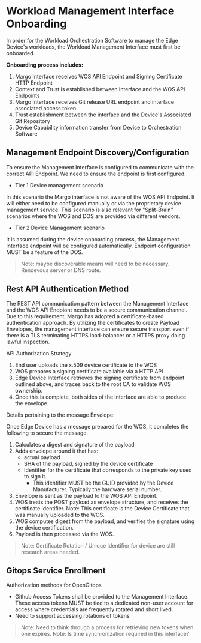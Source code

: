 # Workload Management Interface Onboarding
In order for the Workload Orchestration Software to manage the Edge Device's workloads, the Workload Management Interface must first be onboarded.

**Onboarding process includes:**

1. Margo Interface receives WOS API Endpoint and Signing Certificate HTTP Endpoint
2. Context and Trust is established between Interface and the WOS API Endpoints
3. Margo Interface receives Git release URL endpoint and interface associated access token
3. Trust establishment between the interface and the Device's Associated Git Repository 
4. Device Capability information transfer from Device to Orchestration Software

## Management Endpoint Discovery/Configuration

To ensure the Management Interface is configured to communicate with the correct API Endpoint. We need to ensure the endpoint is first configured. 

- Tier 1 Device management scenario

In this scenario the Margo interface is not aware of the WOS API Endpoint. It will either need to be configured manually or via the proprietary device management service. This scenario is also relevant for "Split-Brain" scenarios where the WOS and DOS are provided via different vendors. 

- Tier 2 Device Management scenario

It is assumed during the device onboarding process, the Management Interface endpoint will be configured automatically. Endpoint configuration MUST be a feature of the DOS.   

> Note: maybe discoverable means will need to be necessary. Rendevous server or DNS route.

## Rest API Authentication Method

The REST API communication pattern between the Management Interface and the WOS API Endpiont needs to be a secure communication channel. Due to this requirement, Margo has adopted a certificate-based authentication approach. By utilizing the certificates to create Payload Envelopes, the management interface can ensure secure transport even if there is a TLS terminating HTTPS load-balancer or a HTTPS proxy doing lawful inspection.

API Authorization Strategy

1. End user uploads the x.509 device certificate to the WOS 
2. WOS prepares a signing certificate available via a HTTP API 
3. Edge Device Interface retrieves the signing certificate from endpoint outlined above, and traces back to the root CA to validate WOS ownership. 
4. Once this is complete, both sides of the interface are able to produce the envelope. 

Details pertaining to the message Envelope:

Once Edge Device has a message prepared for the WOS, it completes the following to secure the message.

1. Calculates a digest and signature of the payload
2. Adds envelope around it that has:
    - actual payload
    - SHA of the payload, signed by the device certificate
    - Identifier for the certificate that corresponds to the private key used to sign it. 
        - This identifier MUST be the GUID provided by the Device Manufacturer. Typically the hardware serial number. 
3. Envelope is sent as the payload to the WOS API Endpoint. 
4. WOS treats the POST payload as envelope structure, and receives the certificate identifier. Note: This certificate is the Device Certificate that was manually uploaded to the WOS. 
5. WOS computes digest from the payload, and verifies the signature using the device certification.
6. Payload is then processed via the WOS. 

> Note: Certificate Rotation / Unique Identifier for device are still research areas needed. 

## Gitops Service Enrollment

Authorization methods for OpenGitops

- Github Access Tokens shall be provided to the Management Interface. These access tokens MUST be tied to a dedicated non-user account for access where credentials are frequently rotated and short lived.
- Need to support accessing rotations of tokens

> Note: Need to think through a process for retrieving new tokens when one expires.
> Note: Is time synchronization required in this interface?